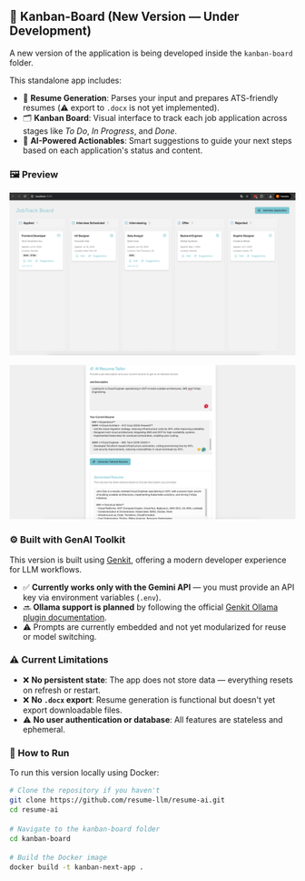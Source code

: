 ## 📌 Kanban-Board (New Version — Under Development)

A new version of the application is being developed inside the `kanban-board` folder.

This standalone app includes:

- 📝 **Resume Generation**: Parses your input and prepares ATS-friendly resumes (⚠️ export to `.docx` is not yet implemented).
- 🗂️ **Kanban Board**: Visual interface to track each job application across stages like _To Do_, _In Progress_, and _Done_.
- 🤖 **AI-Powered Actionables**: Smart suggestions to guide your next steps based on each application's status and content.

### 🖼️ Preview

![Kanban Board Preview](screenshot/kanban.png)

![Kanban Board Preview](screenshot/resume.png)


### ⚙️ Built with GenAI Toolkit

This version is built using [Genkit](https://genkit.dev/), offering a modern developer experience for LLM workflows.

- ✅ **Currently works only with the Gemini API** — you must provide an API key via environment variables (`.env`).
- 🔜 **Ollama support is planned** by following the official [Genkit Ollama plugin documentation](https://genkit.dev/docs/plugins/ollama/).
- ⚠️ Prompts are currently embedded and not yet modularized for reuse or model switching.

### ⚠️ Current Limitations

- ❌ **No persistent state**: The app does not store data — everything resets on refresh or restart.
- ❌ **No `.docx` export**: Resume generation is functional but doesn't yet export downloadable files.
- ⚠️ **No user authentication or database**: All features are stateless and ephemeral.

### 🚀 How to Run

To run this version locally using Docker:

```bash
# Clone the repository if you haven't
git clone https://github.com/resume-llm/resume-ai.git
cd resume-ai

# Navigate to the kanban-board folder
cd kanban-board

# Build the Docker image
docker build -t kanban-next-app .
```

